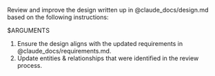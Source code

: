 Review and improve the design written up in @claude_docs/design.md based on the following instructions:

$ARGUMENTS

1. Ensure the design aligns with the updated requirements in @claude_docs/requirements.md.
2. Update entities & relationships that were identified in the review process.

